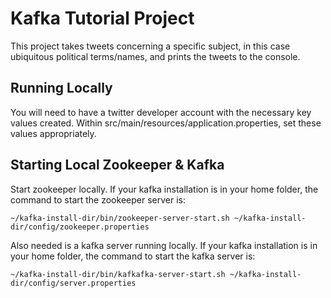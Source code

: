 # Kafka Tutorial Project
This project takes tweets concerning a specific subject, in this case ubiquitous political terms/names, and prints the tweets to the console.

## Running Locally
You will need to have a twitter developer account with the necessary key values created.  Within src/main/resources/application.properties, set these values appropriately.

## Starting Local Zookeeper & Kafka
Start zookeeper locally.  If your kafka installation is in your home folder, the command to start the zookeeper server is:
```
~/kafka-install-dir/bin/zookeeper-server-start.sh ~/kafka-install-dir/config/zookeeper.properties
```
Also needed is a kafka server running locally.  If your kafka installation is in your home folder, the command to start the kafka server is:
```
~/kafka-install-dir/bin/kafkafka-server-start.sh ~/kafka-install-dir/config/server.properties
```

